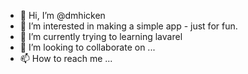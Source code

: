 - 👋 Hi, I’m @dmhicken
- 👀 I’m interested in making a simple app - just for fun.
- 🌱 I’m currently trying to learning lavarel
- 💞️ I’m looking to collaborate on ...
- 📫 How to reach me ...

<!---
dmhicken/dmhicken is a ✨ special ✨ repository because its `README.md` (this file) appears on your GitHub profile.
You can click the Preview link to take a look at your changes.
--->
